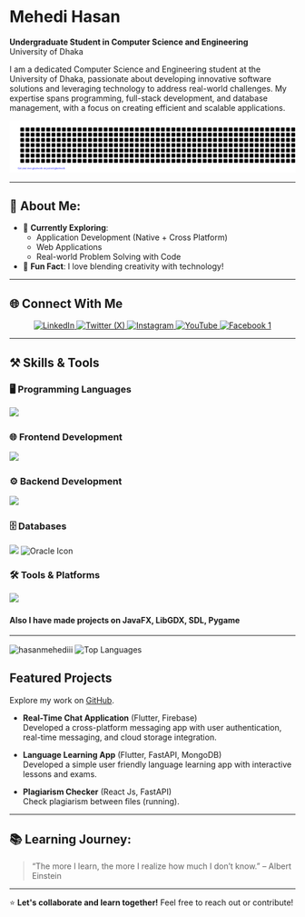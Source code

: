 # Mehedi Hasan

**Undergraduate Student in Computer Science and Engineering**  
University of Dhaka

I am a dedicated Computer Science and Engineering student at the University of Dhaka, passionate about developing innovative software solutions and leveraging technology to address real-world challenges. My expertise spans programming, full-stack development, and database management, with a focus on creating efficient and scalable applications.

<div align="center">
  <img src="gitartwork.svg" alt="Mehedi Hasan GitArt" />
</div>

---

## 🌱 About Me:

- 🔭 **Currently Exploring**:
  - Application Development (Native + Cross Platform)
  - Web Applications
  - Real-world Problem Solving with Code
- 🌟 **Fun Fact**: I love blending creativity with technology!

---

## 🌐 Connect With Me

<p align="center">
  <a href="https://www.linkedin.com/in/mehedi-hasan-146a77307/" target="_blank">
    <img src="https://img.shields.io/badge/LinkedIn-0077B5?style=for-the-badge&logo=linkedin&logoColor=white" alt="LinkedIn" />
  </a>
  <a href="https://x.com/MehediHasa47803" target="_blank">
    <img src="https://img.shields.io/badge/Twitter(X)-000000?style=for-the-badge&logo=x&logoColor=white" alt="Twitter (X)" />
  </a>
  <a href="https://instagram.com/meh._.edii" target="_blank">
    <img src="https://img.shields.io/badge/Instagram-E4405F?style=for-the-badge&logo=instagram&logoColor=white" alt="Instagram" />
  </a>
  <a href="https://www.youtube.com/@MHmeHeDi_22" target="_blank">
    <img src="https://img.shields.io/badge/YouTube-FF0000?style=for-the-badge&logo=youtube&logoColor=white" alt="YouTube" />
  </a>
  <a href="https://www.facebook.com/profile.php?id=100066649462473" target="_blank">
    <img src="https://img.shields.io/badge/Facebook-1877F2?style=for-the-badge&logo=facebook&logoColor=white" alt="Facebook 1" />
  </a>
</p>

---

## ⚒️ Skills & Tools

### 🖥️ Programming Languages
<p>
  <img src="https://skillicons.dev/icons?i=c,cpp,java,python,dart,kotlin,js" />
</p>

### 🌐 Frontend Development
<p>
  <img src="https://skillicons.dev/icons?i=html,css,tailwind,react,flutter" />
</p>

### ⚙️ Backend Development
<p>
  <img src="https://skillicons.dev/icons?i=fastapi,nodejs,django" />
</p>

### 🗄️ Databases
<p>
  <img src="https://skillicons.dev/icons?i=mongodb,mysql,postgres" />
  <img src="https://img.icons8.com/color/48/000000/oracle-logo.png" alt="Oracle Icon" />
</p>

### 🛠️ Tools & Platforms
<p>
  <img src="https://skillicons.dev/icons?i=linux,android,git,github,postman" />
</p>

#### Also I have made projects on JavaFX, LibGDX, SDL, Pygame

---
<p>
  <img align="center" src="https://github-readme-stats.vercel.app/api?username=hasanmehediii&show_icons=true&locale=en&theme=dark" alt="hasanmehediii" />
  <img align="center" src="https://github-readme-stats.vercel.app/api/top-langs/?username=hasanmehediii&layout=compact&locale=en&theme=dark" alt="Top Languages" />
</p>

## Featured Projects

Explore my work on [GitHub](https://github.com/hasanmehediii?tab=repositories).

- **Real-Time Chat Application** (Flutter, Firebase)  
  Developed a cross-platform messaging app with user authentication, real-time messaging, and cloud storage integration.
  
- **Language Learning App** (Flutter, FastAPI, MongoDB)  
  Developed a simple user friendly language learning app with interactive lessons and exams.
  
- **Plagiarism Checker** (React Js, FastAPI)  
  Check plagiarism between files (running).

---

## 📚 Learning Journey:

> “The more I learn, the more I realize how much I don’t know.” – Albert Einstein  

---

⭐ **Let's collaborate and learn together!** Feel free to reach out or contribute!  
